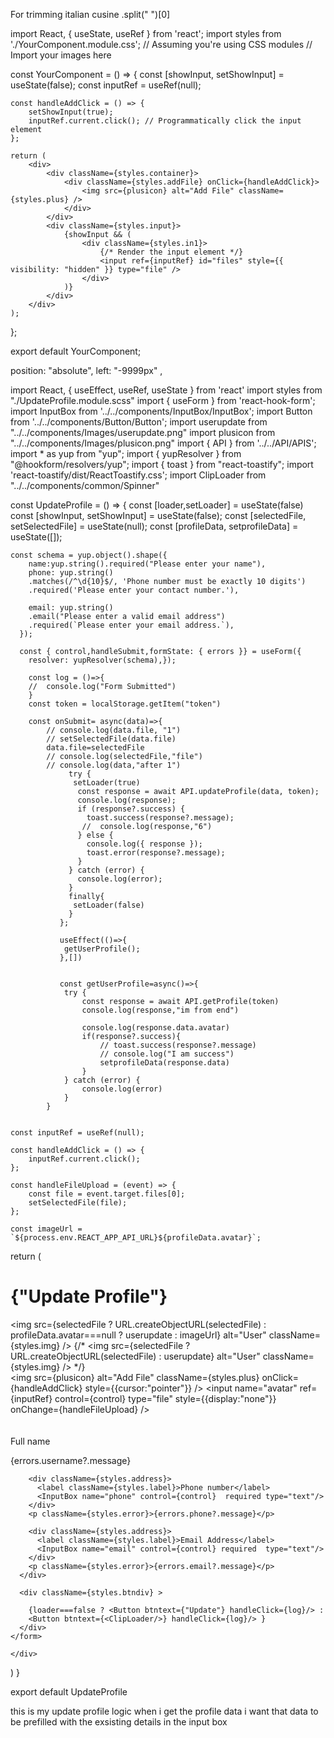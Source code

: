 For trimming italian cusine
.split(" ")[0]


import React, { useState, useRef } from 'react';
import styles from './YourComponent.module.css'; // Assuming you're using CSS modules
// Import your images here

const YourComponent = () => {
    const [showInput, setShowInput] = useState(false);
    const inputRef = useRef(null);

    const handleAddClick = () => {
        setShowInput(true);
        inputRef.current.click(); // Programmatically click the input element
    };

    return (
        <div>
            <div className={styles.container}>
                <div className={styles.addFile} onClick={handleAddClick}>
                    <img src={plusicon} alt="Add File" className={styles.plus} />
                </div>            
            </div>
            <div className={styles.input}>
                {showInput && (
                    <div className={styles.in1}>
                        {/* Render the input element */}
                        <input ref={inputRef} id="files" style={{ visibility: "hidden" }} type="file" />
                    </div>
                )}
            </div>
        </div>
    );
};

export default YourComponent;



position: "absolute", left: "-9999px" ,





import React, { useEffect, useRef, useState } from 'react'
import styles from "./UpdateProfile.module.scss"
import { useForm } from 'react-hook-form';
import InputBox from '../../components/InputBox/InputBox';
import Button from '../../components/Button/Button';
import userupdate from "../../components/Images/userupdate.png"
import plusicon from "../../components/Images/plusicon.png"
import { API } from '../../API/APIS';
import * as yup from "yup";
import { yupResolver } from "@hookform/resolvers/yup";
import { toast } from "react-toastify";
import 'react-toastify/dist/ReactToastify.css';
import ClipLoader from "../../components/common/Spinner"

const UpdateProfile = () => {
    const [loader,setLoader] = useState(false)
    const [showInput, setShowInput] = useState(false);
    const [selectedFile, setSelectedFile] = useState(null);
    const [profileData, setprofileData] = useState([]);


    const schema = yup.object().shape({
        name:yup.string().required("Please enter your name"),
        phone: yup.string()
        .matches(/^\d{10}$/, 'Phone number must be exactly 10 digits')
        .required('Please enter your contact number.'),
  
        email: yup.string()
        .email("Please enter a valid email address")
        .required(`Please enter your email address.`),
      });
  
      const { control,handleSubmit,formState: { errors }} = useForm({
        resolver: yupResolver(schema),});
  
        const log = ()=>{
        //  console.log("Form Submitted")
        }
        const token = localStorage.getItem("token")

        const onSubmit= async(data)=>{
            // console.log(data.file, "1")
            // setSelectedFile(data.file)
            data.file=selectedFile
            // console.log(selectedFile,"file")
            // console.log(data,"after 1")
                 try {
                  setLoader(true)
                   const response = await API.updateProfile(data, token);
                   console.log(response);
                   if (response?.success) {
                     toast.success(response?.message);
                    //  console.log(response,"6")
                   } else {
                     console.log({ response });
                     toast.error(response?.message);
                   }
                 } catch (error) {
                   console.log(error);
                 }
                 finally{
                  setLoader(false)
                 }
               };

               useEffect(()=>{
                getUserProfile();
               },[])


               const getUserProfile=async()=>{
                try {
                    const response = await API.getProfile(token)
                    console.log(response,"im from end")
                    
                    console.log(response.data.avatar)
                    if(response?.success){
                        // toast.success(response?.message)
                        // console.log("I am success")
                        setprofileData(response.data)
                    }
                } catch (error) {
                    console.log(error)
                }
            }
            

    const inputRef = useRef(null);

    const handleAddClick = () => {
        inputRef.current.click();
    };

    const handleFileUpload = (event) => {
        const file = event.target.files[0];
        setSelectedFile(file);
    };

    const imageUrl = `${process.env.REACT_APP_API_URL}${profileData.avatar}`;


  return (
    <div className={styles.loginbox}>
      <h1 className={styles.heading}>{"Update Profile"}</h1>
      <div className={styles.bigimgbox}>
        <div className={styles.imgbox}>
            <img src={selectedFile ? URL.createObjectURL(selectedFile) : profileData.avatar===null ? userupdate : imageUrl} alt="User" className={styles.img} />
            {/* <img src={selectedFile ? URL.createObjectURL(selectedFile) : userupdate} alt="User" className={styles.img} /> */}
            <div className={styles.addFile} >
              <img src={plusicon} alt="Add File" className={styles.plus} onClick={handleAddClick} style={{cursor:"pointer"}} />
              <input name="avatar" ref={inputRef} control={control} type="file" 
                style={{display:"none"}} onChange={handleFileUpload} />
            </div> 
        </div>
       </div>  
    <form className={styles.form} onSubmit={handleSubmit(onSubmit)}>
      <div className={styles.inputs}>         
        <div className={styles.address}>
          <label className={styles.label}>Full name</label>
          <InputBox name="name" control={control} required type="text" />
        </div>
        <p className={styles.error}>{errors.username?.message}</p>

        <div className={styles.address}>
          <label className={styles.label}>Phone number</label>
          <InputBox name="phone" control={control}  required type="text"/>
        </div>
        <p className={styles.error}>{errors.phone?.message}</p>

        <div className={styles.address}>
          <label className={styles.label}>Email Address</label>
          <InputBox name="email" control={control} required  type="text"/>
        </div> 
        <p className={styles.error}>{errors.email?.message}</p>
      </div>

      <div className={styles.btndiv} >

        {loader===false ? <Button btntext={"Update"} handleClick={log}/> :
        <Button btntext={<ClipLoader/>} handleClick={log}/> }
      </div>
    </form>
 
    </div>
  )
}

export default UpdateProfile


this is my update profile logic when i get the profile data i want that data to be prefilled with the exsisting details in the input box 